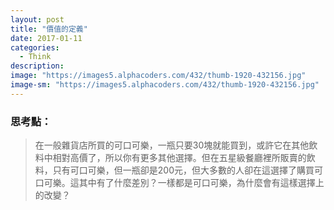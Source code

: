 ```yaml
---
layout: post
title: "價值的定義"
date: 2017-01-11
categories:
  - Think
description:
image: "https://images5.alphacoders.com/432/thumb-1920-432156.jpg"
image-sm: "https://images5.alphacoders.com/432/thumb-1920-432156.jpg"
---
```


### 思考點：
> 在一般雜貨店所買的可口可樂，一瓶只要30塊就能買到，或許它在其他飲料中相對高價了，所以你有更多其他選擇。但在五星級餐廳裡所販賣的飲料，只有可口可樂，但一瓶卻是200元，但大多數的人卻在這選擇了購買可口可樂。這其中有了什麼差別？一樣都是可口可樂，為什麼會有這樣選擇上的改變？
